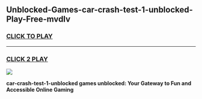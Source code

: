 
## Unblocked-Games-car-crash-test-1-unblocked-Play-Free-mvdlv
<h3>
<a href="https://premium76.site?title=car-crash-test-1-unblocked&ref=18A1">CLICK TO PLAY</a></h3>
<hr>

<h3>
<a href="https://premium76.site?title=car-crash-test-1-unblocked&ref=18A1">CLICK 2 PLAY</a>
  
</h3>

<a href="https://premium76.site?title=car-crash-test-1-unblocked&ref=18A1"><img src="https://clearcache.store/games.png"></a>


**car-crash-test-1-unblocked games unblocked: Your Gateway to Fun and Accessible Online Gaming**
